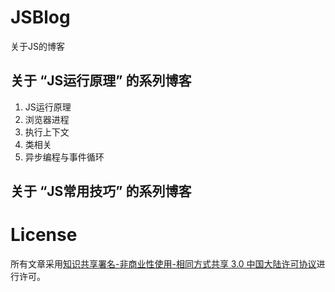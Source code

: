 # JSBlog
关于JS的博客

## 关于 “JS运行原理” 的系列博客

1. JS运行原理
2. 浏览器进程
3. 执行上下文
4. 类相关
5. 异步编程与事件循环

## 关于 “JS常用技巧” 的系列博客


# License

所有文章采用[知识共享署名-非商业性使用-相同方式共享 3.0 中国大陆许可协议](http://creativecommons.org/licenses/by-nc-sa/3.0/cn/)进行许可。

